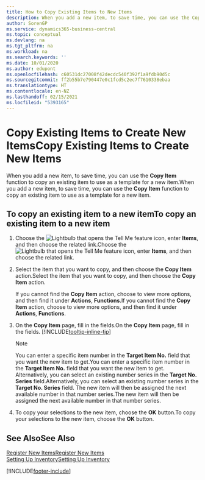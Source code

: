 ```yaml
---
title: How to Copy Existing Items to New Items
description: When you add a new item, to save time, you can use the Copy Item function to copy an existing item to use as a template for a new item.
author: SorenGP
ms.service: dynamics365-business-central
ms.topic: conceptual
ms.devlang: na
ms.tgt_pltfrm: na
ms.workload: na
ms.search.keywords: ''
ms.date: 10/01/2020
ms.author: edupont
ms.openlocfilehash: c60531dc27008f42decdc540f392f1a9fdb90d5c
ms.sourcegitcommit: ff2b55b7e790447e0c1fcd5c2ec7f7610338ebaa
ms.translationtype: HT
ms.contentlocale: en-NZ
ms.lasthandoff: 02/15/2021
ms.locfileid: "5393165"
---
```

# <a name="copy-existing-items-to-create-new-items"></a><span data-ttu-id="0246e-103">Copy Existing Items to Create New Items</span><span class="sxs-lookup"><span data-stu-id="0246e-103">Copy Existing Items to Create New Items</span></span>

<span data-ttu-id="0246e-104">When you add a new item, to save time, you can use the **Copy Item** function to copy an existing item to use as a template for a new item.</span><span class="sxs-lookup"><span data-stu-id="0246e-104">When you add a new item, to save time, you can use the **Copy Item** function to copy an existing item to use as a template for a new item.</span></span>  

## <a name="to-copy-an-existing-item-to-a-new-item"></a><span data-ttu-id="0246e-105">To copy an existing item to a new item</span><span class="sxs-lookup"><span data-stu-id="0246e-105">To copy an existing item to a new item</span></span>

1. <span data-ttu-id="0246e-106">Choose the ![Lightbulb that opens the Tell Me feature](media/ui-search/search_small.png "Tell me what you want to do") icon, enter **Items**, and then choose the related link.</span><span class="sxs-lookup"><span data-stu-id="0246e-106">Choose the ![Lightbulb that opens the Tell Me feature](media/ui-search/search_small.png "Tell me what you want to do") icon, enter **Items**, and then choose the related link.</span></span>  
2. <span data-ttu-id="0246e-107">Select the item that you want to copy, and then choose the **Copy Item** action.</span><span class="sxs-lookup"><span data-stu-id="0246e-107">Select the item that you want to copy, and then choose the **Copy Item** action.</span></span>  

    <span data-ttu-id="0246e-108">If you cannot find the **Copy Item** action, choose to view more options, and then find it under **Actions**, **Functions**.</span><span class="sxs-lookup"><span data-stu-id="0246e-108">If you cannot find the **Copy Item** action, choose to view more options, and then find it under **Actions**, **Functions**.</span></span>  

3. <span data-ttu-id="0246e-109">On the **Copy Item** page, fill in the fields.</span><span class="sxs-lookup"><span data-stu-id="0246e-109">On the **Copy Item** page, fill in the fields.</span></span> [!INCLUDE[tooltip-inline-tip](includes/tooltip-inline-tip_md.md)]

    > [!NOTE]  
    > <span data-ttu-id="0246e-110">You can enter a specific item number in the **Target Item No.** field that you want the new item to get.</span><span class="sxs-lookup"><span data-stu-id="0246e-110">You can enter a specific item number in the **Target Item No.** field that you want the new item to get.</span></span> <span data-ttu-id="0246e-111">Alternatively, you can select an existing number series in the **Target No. Series** field.</span><span class="sxs-lookup"><span data-stu-id="0246e-111">Alternatively, you can select an existing number series in the **Target No. Series** field.</span></span> <span data-ttu-id="0246e-112">The new item will then be assigned the next available number in that number series.</span><span class="sxs-lookup"><span data-stu-id="0246e-112">The new item will then be assigned the next available number in that number series.</span></span>  

4. <span data-ttu-id="0246e-113">To copy your selections to the new item, choose the **OK** button.</span><span class="sxs-lookup"><span data-stu-id="0246e-113">To copy your selections to the new item, choose the **OK** button.</span></span>  

## <a name="see-also"></a><span data-ttu-id="0246e-114">See Also</span><span class="sxs-lookup"><span data-stu-id="0246e-114">See Also</span></span>

[<span data-ttu-id="0246e-115">Register New Items</span><span class="sxs-lookup"><span data-stu-id="0246e-115">Register New Items</span></span>](inventory-how-register-new-items.md)  
[<span data-ttu-id="0246e-116">Setting Up Inventory</span><span class="sxs-lookup"><span data-stu-id="0246e-116">Setting Up Inventory</span></span>](inventory-setup-inventory.md)  


[!INCLUDE[footer-include](includes/footer-banner.md)]